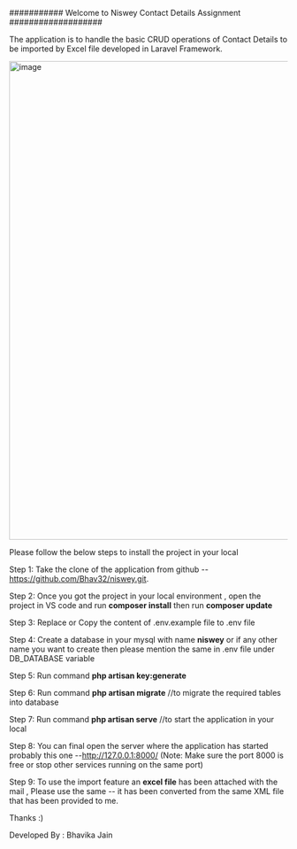 ########### Welcome to Niswey Contact Details Assignment ###################

The application is to handle the basic CRUD operations of Contact Details to be imported by Excel file developed in Laravel Framework.

<img width="865" alt="image" src="https://user-images.githubusercontent.com/30080142/162280333-933f0822-ff35-461d-842f-547c1af2eb1a.png">

Please follow the below steps to install the project in your local

Step 1: Take the clone of the application from github -- https://github.com/Bhav32/niswey.git.

Step 2: Once you got the project in your local environment , open the project in VS code and run **composer install** then run **composer update**

Step 3: Replace or Copy the content of .env.example file to .env file

Step 4: Create a database in your mysql with name **niswey** or 
        if any other name you want to create then please mention the same in .env file under DB_DATABASE variable
        
Step 5: Run command **php artisan key:generate**     

Step 6: Run command **php artisan migrate** //to migrate the required tables into database

Step 7: Run command **php artisan serve** //to start the application in your local

Step 8: You can final open the server where the application has started probably this one --http://127.0.0.1:8000/ (Note: Make sure the port 8000 is free or stop other         services running on the same port)

Step 9: To use the import feature an **excel file** has been attached with the mail , Please use the same -- it has been converted from the same XML file that has been          provided to me.

Thanks :) 

Developed By : Bhavika Jain
